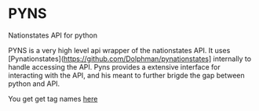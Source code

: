 # PYNS
Nationstates API for python

PYNS is a very high level api wrapper of the nationstates API. It uses [Pynationstates](https://github.com/Dolphman/pynationstates] internally to handle accessing the API. Pyns provides a extensive interface for interacting with the API, and his meant to further brigde the gap between python and API.

You get get tag names [here](http://forum.nationstates.net/viewtopic.php?f=15&t=318408)

